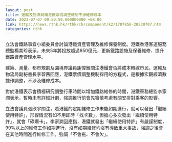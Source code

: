 ```yaml
---
layout: post
title: 運輸及物流局稱港鐵票價調整機制不涉維修成本
date: 2023-07-07 09:50:59.000000000 +08:00
link: https://news.rthk.hk/rthk/ch/component/k2/1707856-20230707.htm
categories: rthk
---
```


立法會鐵路事宜小組委員會討論港鐵資產管理及維修保養制度。港鐵香港客運服務總監楊美珍表示，未來5年將投放超過650億元，更新鐵路設施及保養維修、提升鐵路資產管理水平。

建築、測量、都市規劃及園境界議員謝偉銓關注港鐵會否將成本轉嫁市民，運輸及物流局副秘書長李碧茜回應，港鐵票價調整機制採用的方程式，是根據宏觀經濟數據作調整，不涉及維修成本。

對於港鐵表示會積極研究調整行車時間以增加鐵路維修的時間，港鐵車務總監李家潤表示，暫時未有詳細計劃，強調推行前會先審慎考慮有關安排對乘客的影響。

立法會議員張欣宇關注，若港鐵的定期維修工作未能如期進行，就可以發出「繼續使用特許」，形容情況有如不用即時「找卡數」，但擔心多次發出「繼續使用特許」，就會「碌爆卡」。李家潤回應指，港鐵就發出「繼續使用特許」有嚴謹制度，99%以上的維修工作如期進行，沒有如期維修均沒有導致重大事故，強調之後會在其他時間進行維修工作，強調「不會拖、不會欠」。
